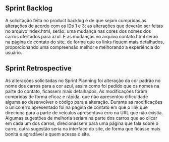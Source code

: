 ## Sprint Backlog 

A solicitação feita no product backlog é de que sejam cumpridas as alterações de acordo com os IDs 1 e 3; as alterações que deverão ser feitas no arquivo index.html, serão: uma mudança nas cores dos nomes dos carros ofertados para azul.  E as mudanças no arquivo contato.html serão na página de contato do site, de forma que os links fiquem mais detalhados, proporcionando uma compreensão melhor e melhorando a experiência do usuário. 


## Sprint Retrospective

As alterações solicitadas no Sprint Planning foi alteração da cor padrão no nome dos carros para a cor azul, assim como foi pedido que os nomes na parte do contato, ficassem mais detalhados. As modificações foram cumpridas de forma eficaz e rápida, que não apresentou dificuldade alguma ao desenvolver o código para a alteração. Durante as modificações o único erro apresentado foi na página de contato em que o link que direciona para a parte de veículos apresentava erro na URL que não existia. Algumas sugestões de melhoria seriam na parte dos carros que ao clicar em cada um dos carros, direcionassem para uma página que fala sobre o carro, outra sugestão seria na interface do site, de forma que ficasse mais bonita e agradável a quem acessa o site.
